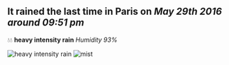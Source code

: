 ## It rained the last time in Paris on *May 29th 2016 around 09:51 pm*
💧💧  **heavy intensity rain** *Humidity 93%*

![heavy intensity rain](http://openweathermap.org/img/w/10n.png) ![mist](http://openweathermap.org/img/w/50n.png)
